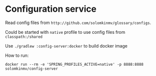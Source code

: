 # Configuration service

Read config files from `http://github.com/solomkinmv/glossary/configs`.

Could be started with `native` profile to use config files from `classpath:/shared`

Use `./gradlew :config-server:docker` to build docker image

How to run:

`docker run --rm -e 'SPRING_PROFILES_ACTIVE=native' -p 8888:8888 solomkinmv/config-server   `